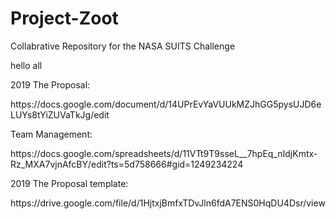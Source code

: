 # Project-Zoot
Collabrative Repository for the NASA SUITS Challenge

<p> hello all </p>
<p>2019 The Proposal: </p>
https://docs.google.com/document/d/14UPrEvYaVUUkMZJhGG5pysUJD6eLUYs8tYiZUVaTkJg/edit
<p>Team Management: </p>
https://docs.google.com/spreadsheets/d/11VTt9T9sseL__7hpEq_nIdjKmtx-Rz_MXA7vjnAfcBY/edit?ts=5d758666#gid=1249234224
<p>2019 The Proposal template: </p>
https://drive.google.com/file/d/1HjtxjBmfxTDvJln6fdA7ENS0HqDU4Dsr/view

